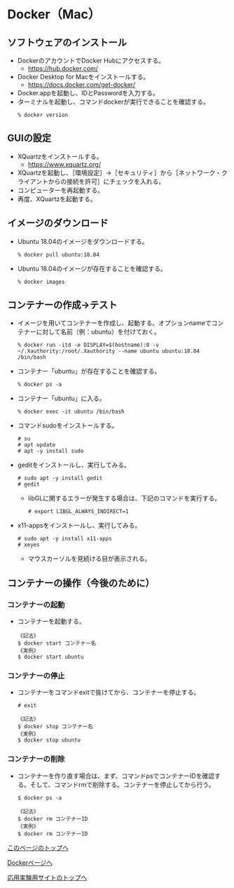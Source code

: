 # Docker（Mac）

## ソフトウェアのインストール
- DockerのアカウントでDocker Hubにアクセスする。
  - https://hub.docker.com/
- Docker Desktop for Macをインストールする。
  - https://docs.docker.com/get-docker/
- Docker.appを起動し、IDとPasswordを入力する。
- ターミナルを起動し、コマンドdockerが実行できることを確認する。
  ```
  % docker version
  ```

## GUIの設定
- XQuartzをインストールする。
  - https://www.xquartz.org/
- XQuartzを起動し、［環境設定］→［セキュリティ］から［ネットワーク・クライアントからの接続を許可］にチェックを入れる。
- コンピューターを再起動する。
- 再度、XQuartzを起動する。

## イメージのダウンロード
- Ubuntu 18.04のイメージをダウンロードする。
  ```
  % docker pull ubuntu:18.04
  ```
- Ubuntu 18.04のイメージが存在することを確認する。
  ```
  % docker images
  ```

## コンテナーの作成→テスト
- イメージを用いてコンテナーを作成し、起動する。オプションnameでコンテナーに対して名前（例：ubuntu）を付けておく。
  ```
  % docker run -itd -e DISPLAY=$(hostname):0 -v ~/.Xauthority:/root/.Xauthority --name ubuntu ubuntu:18.04 /bin/bash
  ```
- コンテナー「ubuntu」が存在することを確認する。
  ```
  % docker ps -a
  ```
- コンテナー「ubuntu」に入る。
  ```
  % docker exec -it ubuntu /bin/bash
  ```
- コマンドsudoをインストールする。
  ```
  # su
  # apt update
  # apt -y install sudo
  ```
- geditをインストールし、実行してみる。
  ```
  # sudo apt -y install gedit
  # gedit
  ```
  - libGLに関するエラーが発生する場合は、下記のコマンドを実行する。
    ```
    # export LIBGL_ALWAYS_INDIRECT=1
    ```
- x11-appsをインストールし、実行してみる。
  ```
  # sudo apt -y install x11-apps
  # xeyes
  ```
  - マウスカーソルを見続ける目が表示される。

## コンテナーの操作（今後のために）

### コンテナーの起動
- コンテナーを起動する。
  ```
  《記法》
  $ docker start コンテナー名
  《実例》
  $ docker start ubuntu
  ```

### コンテナーの停止
- コンテナーをコマンドexitで抜けてから、コンテナーを停止する。
  ```
  # exit
  ```
  ```
  《記法》
  $ docker stop コンテナー名
  《実例》
  $ docker stop ubuntu
  ```

### コンテナーの削除
- コンテナーを作り直す場合は、まず、コマンドpsでコンテナーIDを確認する。そして、コマンドrmで削除する。コンテナーを停止してから行う。
  ```
  $ docker ps -a
  ```
  ```
  《記法》
  $ docker rm コンテナーID
  《実例》
  $ docker rm コンテナーID
  ```


[このページのトップへ](#)

[Dockerページへ](https://stl-apu.github.io/advanced_experiment_2022/docker)

[応用実験用サイトのトップへ](https://stl-apu.github.io/advanced_experiment_2022/)
